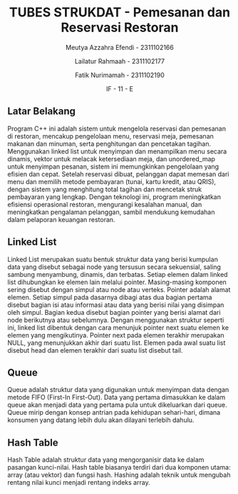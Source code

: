 # <h1 align="center">TUBES STRUKDAT - Pemesanan dan Reservasi Restoran</h1>
<p align="center">Meutya Azzahra Efendi - 2311102166</p>
<p align="center">Lailatur Rahmaah - 2311102177</p>
<p align="center">Fatik Nurimamah - 2311102190</p>
<p align="center">IF - 11 - E</p>

## Latar Belakang
Program C++ ini adalah sistem untuk mengelola reservasi dan pemesanan di restoran, mencakup pengelolaan menu, reservasi meja, pemesanan makanan dan minuman, serta penghitungan dan pencetakan tagihan. Menggunakan linked list untuk menyimpan dan menampilkan menu secara dinamis, vektor untuk melacak ketersediaan meja, dan unordered_map untuk menyimpan pesanan, sistem ini memungkinkan pengelolaan yang efisien dan cepat. Setelah reservasi dibuat, pelanggan dapat memesan dari menu dan memilih metode pembayaran (tunai, kartu kredit, atau QRIS), dengan sistem yang menghitung total tagihan dan mencetak struk pembayaran yang lengkap. Dengan teknologi ini, program meningkatkan efisiensi operasional restoran, mengurangi kesalahan manual, dan meningkatkan pengalaman pelanggan, sambil mendukung kemudahan dalam pelaporan keuangan restoran.

## Linked List
Linked List merupakan suatu bentuk struktur data yang berisi kumpulan data yang disebut sebagai node yang tersusun secara sekuensial, saling sambung menyambung, dinamis, dan terbatas. Setiap elemen dalam linked list dihubungkan ke elemen lain melalui pointer. Masing-masing komponen sering disebut dengan simpul atau node atau verteks. Pointer adalah alamat elemen. Setiap simpul pada dasarnya dibagi atas dua bagian pertama disebut bagian
isi atau informasi atau data yang berisi nilai yang disimpan oleh simpul. Bagian kedua disebut bagian pointer yang berisi alamat dari node berikutnya atau sebelumnya. Dengan menggunakan struktur seperti ini, linked list dibentuk dengan cara menunjuk pointer next suatu elemen ke elemen yang mengikutinya. Pointer next pada elemen terakhir merupakan NULL, yang menunjukkan akhir dari suatu list. Elemen pada awal suatu list disebut head dan elemen terakhir dari suatu list disebut tail.

## Queue
Queue adalah struktur data yang digunakan untuk menyimpan data dengan metode FIFO (First-In First-Out). Data yang pertama dimasukkan ke dalam queue akan menjadi data yang pertama pula untuk dikeluarkan dari queue. Queue mirip dengan konsep
antrian pada kehidupan sehari-hari, dimana konsumen yang datang lebih dulu akan dilayani terlebih dahulu.

## Hash Table
Hash Table adalah struktur data yang mengorganisir data ke dalam pasangan kunci-nilai. Hash table biasanya terdiri dari dua komponen utama: array (atau vektor) dan fungsi hash. Hashing adalah teknik untuk mengubah rentang nilai kunci menjadi rentang indeks array.
